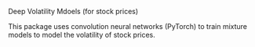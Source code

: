 Deep Volatility Mdoels (for stock prices)

This package uses convolution neural networks (PyTorch) to train mixture models to model
the volatility of stock prices.

